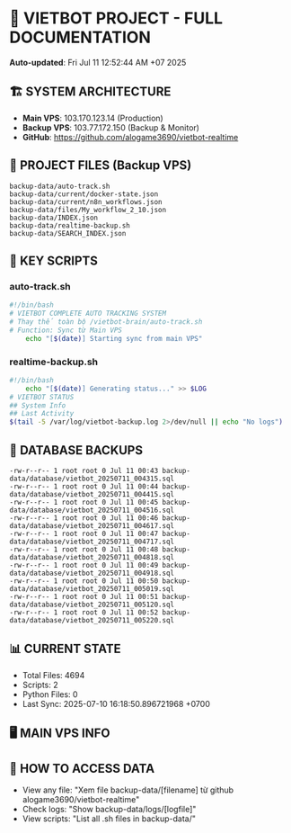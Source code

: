 # 🤖 VIETBOT PROJECT - FULL DOCUMENTATION
**Auto-updated**: Fri Jul 11 12:52:44 AM +07 2025

## 🏗️ SYSTEM ARCHITECTURE
- **Main VPS**: 103.170.123.14 (Production)
- **Backup VPS**: 103.77.172.150 (Backup & Monitor)
- **GitHub**: https://github.com/alogame3690/vietbot-realtime

## 📁 PROJECT FILES (Backup VPS)
```
backup-data/auto-track.sh
backup-data/current/docker-state.json
backup-data/current/n8n_workflows.json
backup-data/files/My_workflow_2_10.json
backup-data/INDEX.json
backup-data/realtime-backup.sh
backup-data/SEARCH_INDEX.json
```

## 🔧 KEY SCRIPTS
### auto-track.sh
```bash
#!/bin/bash
# VIETBOT COMPLETE AUTO TRACKING SYSTEM
# Thay thế toàn bộ /vietbot-brain/auto-track.sh
# Function: Sync từ Main VPS
    echo "[$(date)] Starting sync from main VPS"
```
### realtime-backup.sh
```bash
#!/bin/bash
    echo "[$(date)] Generating status..." >> $LOG
# VIETBOT STATUS
## System Info
## Last Activity
$(tail -5 /var/log/vietbot-backup.log 2>/dev/null || echo "No logs")
```

## 💾 DATABASE BACKUPS
```
-rw-r--r-- 1 root root 0 Jul 11 00:43 backup-data/database/vietbot_20250711_004315.sql
-rw-r--r-- 1 root root 0 Jul 11 00:44 backup-data/database/vietbot_20250711_004415.sql
-rw-r--r-- 1 root root 0 Jul 11 00:45 backup-data/database/vietbot_20250711_004516.sql
-rw-r--r-- 1 root root 0 Jul 11 00:46 backup-data/database/vietbot_20250711_004617.sql
-rw-r--r-- 1 root root 0 Jul 11 00:47 backup-data/database/vietbot_20250711_004717.sql
-rw-r--r-- 1 root root 0 Jul 11 00:48 backup-data/database/vietbot_20250711_004818.sql
-rw-r--r-- 1 root root 0 Jul 11 00:49 backup-data/database/vietbot_20250711_004918.sql
-rw-r--r-- 1 root root 0 Jul 11 00:50 backup-data/database/vietbot_20250711_005019.sql
-rw-r--r-- 1 root root 0 Jul 11 00:51 backup-data/database/vietbot_20250711_005120.sql
-rw-r--r-- 1 root root 0 Jul 11 00:52 backup-data/database/vietbot_20250711_005220.sql
```

## 📊 CURRENT STATE
- Total Files: 4694
- Scripts: 2
- Python Files: 0
- Last Sync: 2025-07-10 16:18:50.896721968 +0700

## 🖥️ MAIN VPS INFO


## 🚨 HOW TO ACCESS DATA
- View any file: "Xem file backup-data/[filename] từ github alogame3690/vietbot-realtime"
- Check logs: "Show backup-data/logs/[logfile]"
- View scripts: "List all .sh files in backup-data/"
